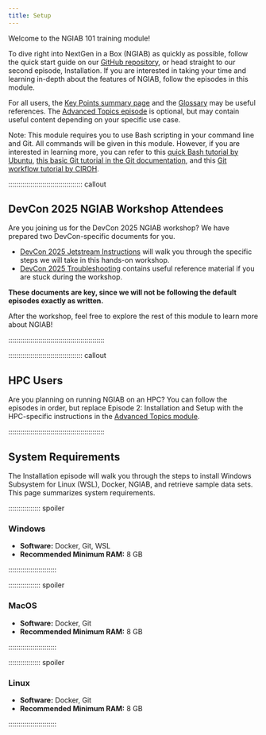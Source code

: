 ```yaml
---
title: Setup
---
```

Welcome to the NGIAB 101 training module!

To dive right into NextGen in a Box (NGIAB) as quickly as possible, follow the quick start guide on our [GitHub repository](https://github.com/CIROH-UA/NGIAB-CloudInfra), or head straight to our second episode, Installation. If you are interested in taking your time and learning in-depth about the features of NGIAB, follow the episodes in this module. 

For all users, the [Key Points summary page](/key-points.html) and the [Glossary](/reference.html) may be useful references. The [Advanced Topics episode](/advanced-topics.html) is optional, but may contain useful content depending on your specific use case.

Note: This module requires you to use Bash scripting in your command line and Git. All commands will be given in this module. However, if you are interested in learning more, you can refer to this [quick Bash tutorial by Ubuntu](https://ubuntu.com/tutorials/command-line-for-beginners#1-overview), [this basic Git tutorial in the Git documentation](https://git-scm.com/docs/gittutorial), and this [Git workflow tutorial by CIROH](https://github.com/AlabamaWaterInstitute/data_access_examples/blob/main/doc/GIT_USAGE.md).

::::::::::::::::::::::::::::::::::::: callout

## DevCon 2025 NGIAB Workshop Attendees
Are you joining us for the DevCon 2025 NGIAB workshop? We have prepared two DevCon-specific documents for you.

- [DevCon 2025 Jetstream Instructions](/devcon25js.html) will walk you through the specific steps we will take in this hands-on workshop. 
- [DevCon 2025 Troubleshooting](/troubleshooting.html) contains useful reference material if you are stuck during the workshop. 

**These documents are key, since we will not be following the default episodes exactly as written.**

After the workshop, feel free to explore the rest of this module to learn more about NGIAB!

::::::::::::::::::::::::::::::::::::::::::::::::

::::::::::::::::::::::::::::::::::::: callout

## HPC Users
Are you planning on running NGIAB on an HPC? You can follow the episodes in order, but replace Episode 2: Installation and Setup with the HPC-specific instructions in the [Advanced Topics module](/advanced-topics.html).

::::::::::::::::::::::::::::::::::::::::::::::::

## System Requirements

The Installation episode will walk you through the steps to install Windows Subsystem for Linux (WSL), Docker, NGIAB, and retrieve sample data sets. This page summarizes system requirements.

:::::::::::::::: spoiler

### Windows

- **Software:** Docker, Git, WSL
- **Recommended Minimum RAM:** 8 GB

::::::::::::::::::::::::

:::::::::::::::: spoiler

### MacOS

- **Software:** Docker, Git  
- **Recommended Minimum RAM:** 8 GB

::::::::::::::::::::::::


:::::::::::::::: spoiler

### Linux

- **Software:** Docker, Git  
- **Recommended Minimum RAM:** 8 GB

::::::::::::::::::::::::

